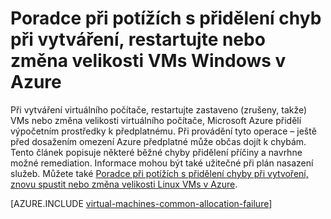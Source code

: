 <properties
    pageTitle="Poradce při potížích s chyby přidělení OM Windows | Microsoft Azure"
    description="Poradce při potížích s přidělení chyb při vytváření, restartujte nebo změna velikosti OM Windows v Azure"
    services="virtual-machines-windows, azure-resource-manager"
    documentationCenter=""
    authors="JiangChen79"
    manager="felixwu"
    editor=""
    tags="top-support-issue,azure-resource-manager,azure-service-management"/>

<tags
    ms.service="virtual-machines-windows"
    ms.workload="na"
    ms.tgt_pltfrm="vm-windows"
    ms.devlang="na"
    ms.topic="article"
    ms.date="02/02/2016"
    ms.author="cjiang"/>

# <a name="troubleshoot-allocation-failures-when-you-create-restart-or-resize-windows-vms-in-azure"></a>Poradce při potížích s přidělení chyb při vytváření, restartujte nebo změna velikosti VMs Windows v Azure

Při vytváření virtuálního počítače, restartujte zastaveno (zrušeny, takže) VMs nebo změna velikosti virtuálního počítače, Microsoft Azure přidělí výpočetním prostředky k předplatnému. Při provádění tyto operace – ještě před dosažením omezení Azure předplatné může občas dojít k chybám. Tento článek popisuje některé běžné chyby přidělení příčiny a navrhne možné remediation. Informace mohou být také užitečné při plán nasazení služeb. Můžete také [Poradce při potížích s přidělení chyby při vytvoření, znovu spustit nebo změna velikosti Linux VMs v Azure](virtual-machines-linux-allocation-failure.md).

[AZURE.INCLUDE [virtual-machines-common-allocation-failure](../../includes/virtual-machines-common-allocation-failure.md)]

